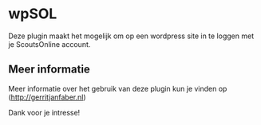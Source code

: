 # wpSOL

Deze plugin maakt het mogelijk om op een wordpress site in te loggen met je ScoutsOnline account.

## Meer informatie

Meer informatie over het gebruik van deze plugin kun je vinden op (http://gerritjanfaber.nl)

Dank voor je intresse!



